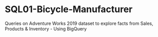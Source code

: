 # SQL01-Bicycle-Manufacturer
Queries on Adventure Works 2019 dataset to explore facts from Sales, Products &amp; Inventory - Using BigQuery
